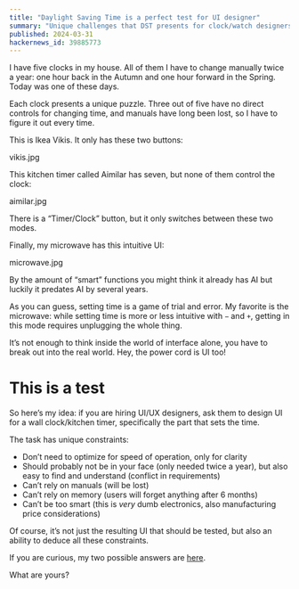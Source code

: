 ```yaml
---
title: "Daylight Saving Time is a perfect test for UI designer"
summary: "Unique challenges that DST presents for clock/watch designers"
published: 2024-03-31
hackernews_id: 39885773
---
```


I have five clocks in my house. All of them I have to change manually twice a year: one hour back in the Autumn and one hour forward in the Spring. Today was one of these days.

Each clock presents a unique puzzle. Three out of five have no direct controls for changing time, and manuals have long been lost, so I have to figure it out every time.

This is Ikea Vikis. It only has these two buttons:

vikis.jpg

This kitchen timer called Aimilar has seven, but none of them control the clock:

aimilar.jpg

There is a “Timer/Clock” button, but it only switches between these two modes.

Finally, my microwave has this intuitive UI:

microwave.jpg

By the amount of “smart” functions you might think it already has AI but luckily it predates AI by several years.

As you can guess, setting time is a game of trial and error. My favorite is the microwave: while setting time is more or less intuitive with `−` and `+`, getting in this mode requires unplugging the whole thing.

It’s not enough to think inside the world of interface alone, you have to break out into the real world. Hey, the power cord is UI too!

# This is a test

So here’s my idea: if you are hiring UI/UX designers, ask them to design UI for a wall clock/kitchen timer, specifically the part that sets the time.

The task has unique constraints:

- Don’t need to optimize for speed of operation, only for clarity
- Should probably not be in your face (only needed twice a year), but also easy to find and understand (conflict in requirements)
- Can’t rely on manuals (will be lost)
- Can’t rely on memory (users will forget anything after 6 months)
- Can’t be too smart (this is _very_ dumb electronics, also manufacturing price considerations)

Of course, it’s not just the resulting UI that should be tested, but also an ability to deduce all these constraints.

If you are curious, my two possible answers are [here](solutions.jpg).

What are yours?